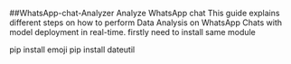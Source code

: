 ##WhatsApp-chat-Analyzer
Analyze WhatsApp chat This guide explains different steps on how to perform Data Analysis on WhatsApp Chats with model deployment in real-time. firstly need to install same module

pip install emoji
pip install dateutil
